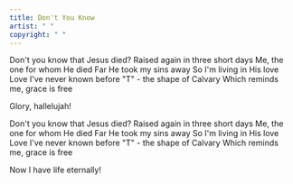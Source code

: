 ```yaml
---
title: Don't You Know
artist: " "
copyright: " "
---
```

Don't you know that Jesus died?
Raised again in three short days
Me, the one for whom He died
Far He took my sins away
So I'm living in His love
Love I've never known before
"T" - the shape of Calvary
Which reminds me, grace is free

Glory, hallelujah!

Don't you know that Jesus died?
Raised again in three short days
Me, the one for whom He died
Far He took my sins away
So I'm living in His love
Love I've never known before
"T" - the shape of Calvary
Which reminds me, grace is free

Now I have life eternally!